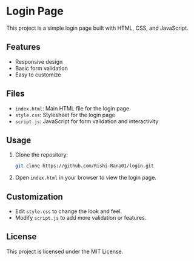 
# Login Page

This project is a simple login page built with HTML, CSS, and JavaScript.

## Features
- Responsive design
- Basic form validation
- Easy to customize

## Files
- `index.html`: Main HTML file for the login page
- `style.css`: Stylesheet for the login page
- `script.js`: JavaScript for form validation and interactivity

## Usage
1. Clone the repository:
   ```sh
   git clone https://github.com/Rishi-Rana01/login.git
   ```
2. Open `index.html` in your browser to view the login page.

## Customization
- Edit `style.css` to change the look and feel.
- Modify `script.js` to add more validation or features.

## License
This project is licensed under the MIT License.
